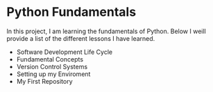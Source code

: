# Python Fundamentals
In this project, I am learning the fundamentals of Python. Below I weill provide a list of the different lessons I have learned.
- Software Development Life Cycle
- Fundamental Concepts
- Version Control Systems 
- Setting up my Enviroment
- My First Repository
